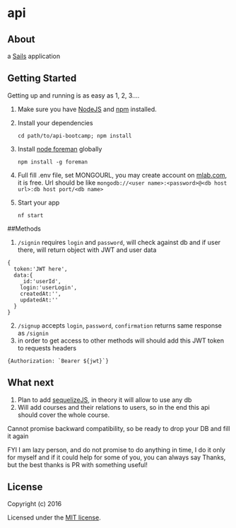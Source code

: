 # api

## About

a [Sails](http://sailsjs.org) application

## Getting Started

Getting up and running is as easy as 1, 2, 3....

1. Make sure you have [NodeJS](https://nodejs.org/) and [npm](https://www.npmjs.com/) installed.
2. Install your dependencies

    ```
    cd path/to/api-bootcamp; npm install
    ```
3. Install [node foreman](https://github.com/strongloop/node-foreman) globally

    ```
    npm install -g foreman
    ```
4. Full fill .env file, set MONGOURL, you may create account on [mlab.com](https://mlab.com/), it is free. Url should be like `mongodb://<user name>:<password>@<db host url>:db host port/<db name>`
5. Start your app

    ```
    nf start
    ```

##Methods
1. `/signin` requires `login` and `password`, will check against db and if user there, will return object with JWT and user data
```
{
  token:'JWT here',
  data:{
    _id:'userId',
    login:'userLogin',
    createdAt:'',
    updatedAt:''
  }
}
```
2. `/signup` accepts `login`, `password`, `confirmation` returns same response as `/signin`
3. in order to get access to other methods will should add this JWT token to requests headers
```
{Authorization: `Bearer ${jwt}`}
```
## What next
1. Plan to add [sequelizeJS](http://docs.sequelizejs.com/en/v3/), in theory it will allow to use any db
2. Will add courses and their relations to users, so in the end this api should cover the whole course.

Cannot promise backward compatibility, so be ready to drop your DB and fill it again

FYI I am lazy person, and do not promise to do anything in time, I do it only for myself and if it could help for some of you, you can always say Thanks, but the best thanks is PR with something useful!

## License

Copyright (c) 2016

Licensed under the [MIT license](LICENSE).
